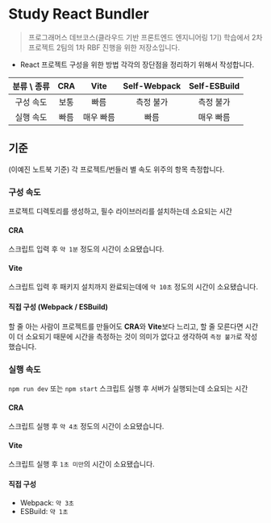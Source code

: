 # Study React Bundler

> 프로그래머스 데브코스(클라우드 기반 프론트엔드 엔지니어링 1기) 학습에서 2차프로젝트 2팀의 1차 RBF 진행을 위한 저장소입니다.

- React 프로젝트 구성을 위한 방법 각각의 장단점을 정리하기 위해서 작성합니다.

| 분류 \ 종류 | CRA  |   Vite    | Self-Webpack | Self-ESBuild |
| :---------: | :--: | :-------: | :----------: | :----------: |
|  구성 속도  | 보통 |   빠름    |  측정 불가   |  측정 불가   |
|  실행 속도  | 빠름 | 매우 빠름 |     빠름     |  매우 빠름   |

## 기준

(이예진 노트북 기준) 각 프로젝트/번들러 별 속도 위주의 항목 측정합니다.

### 구성 속도

프로젝트 디렉토리를 생성하고, 필수 라이브러리를 설치하는데 소요되는 시간

#### CRA

스크립트 입력 후 `약 1분` 정도의 시간이 소요됐습니다.

#### Vite

스크립트 입력 후 패키지 설치까지 완료되는데에 `약 10초` 정도의 시간이 소요됐습니다.

#### 직접 구성 (Webpack / ESBuild)

할 줄 아는 사람이 프로젝트를 만들어도 **CRA**와 **Vite**보다 느리고, 할 줄 모른다면 시간이 더 소요되기 때문에 시간을 측정하는 것이 의미가 없다고 생각하여 `측정 불가`로 작성했습니다.

### 실행 속도

`npm run dev` 또는 `npm start` 스크립트 실행 후 서버가 실행되는데 소요되는 시간

#### CRA

스크립트 실행 후 `약 4초` 정도의 시간이 소요됐습니다.

#### Vite

스크립트 실행 후 `1초 미만`의 시간이 소요됐습니다.

#### 직접 구성

- Webpack: `약 3초`
- ESBuild: `약 1초`

